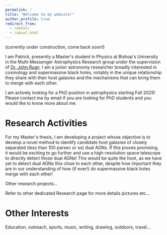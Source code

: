 ```yaml
---
permalink: /
title: "Welcome to my website!"
author_profile: true
redirect_from: 
  - /about/
  - /about.html
---
```

(currently under construction, come back soon!) 

I am Patrick, presently a Master's student in Physics at Bishop's University in the Multi-Messenger Astrophysics Research group under the supervision of [Dr. John Ruan](https://gamma-research.space/). I am a junior astronomy researcher broadly interested in cosmology and supermassive black holes, notably in the unique relationship they share with their host galaxies and the mechanisms that can bring them to merge with each other. 

I am actively looking for a PhD position in astrophysics starting Fall 2025! Please contact me by email if you are looking for PhD students and you would like to know more about me.


Research Activities
======
For my Master's thesis, I am developing a project whose objective is to develop a novel method to identify candidate host galaxies of closely separated (less than 100 parsec or so) dual AGNs. If this proves promising, it would be exciting to go further and use a high-resolution space telescope to directly detect those dual AGNs! This would be quite the hoot, as we have yet to detect dual AGNs this close to each other, despite how important they are in our understanding of how (if ever!) do supermassive black holes merge with each other! 

Other research projects...

Refer to other dedicated Research page for more details pictures etc...

Other Interests
======
Education, outreach, sports, music, writing, drawing, outdoors, travel...
